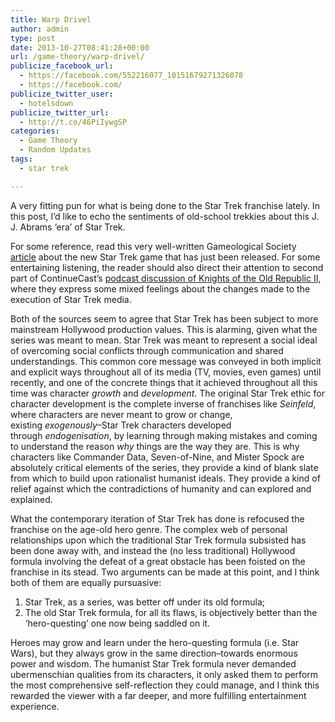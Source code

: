 ```yaml
---
title: Warp Drivel
author: admin
type: post
date: 2013-10-27T08:41:28+00:00
url: /game-theory/warp-drivel/
publicize_facebook_url:
  - https://facebook.com/552216077_10151679271326078
  - https://facebook.com/
publicize_twitter_user:
  - hotelsdown
publicize_twitter_url:
  - http://t.co/46PiIywgSP
categories:
  - Game Theory
  - Random Updates
tags:
  - star trek

---
```

A very fitting pun for what is being done to the Star Trek franchise lately. In this post, I&#8217;d like to echo the sentiments of old-school trekkies about this J. J. Abrams &#8216;era&#8217; of Star Trek.

For some reference, read this very well-written Gameological Society [article][1] about the new Star Trek game that has just been released. For some entertaining listening, the reader should also direct their attention to second part of ContinueCast&#8217;s [podcast discussion of Knights of the Old Republic II][2], where they express some mixed feelings about the changes made to the execution of Star Trek media.

Both of the sources seem to agree that Star Trek has been subject to more mainstream Hollywood production values. This is alarming, given what the series was meant to mean. Star Trek was meant to represent a social ideal of overcoming social conflicts through communication and shared understandings. This common core message was conveyed in both implicit and explicit ways throughout all of its media (TV, movies, even games) until recently, and one of the concrete things that it achieved throughout all this time was character _growth_ and _development_. The original Star Trek ethic for character development is the complete inverse of franchises like _Seinfeld_, where characters are never meant to grow or change, existing _exogenously_&#8211;Star Trek characters developed through _endogenisation_, by learning through making mistakes and coming to understand the reason _why_ things are the way they are. This is why characters like Commander Data, Seven-of-Nine, and Mister Spock are absolutely critical elements of the series, they provide a kind of blank slate from which to build upon rationalist humanist ideals. They provide a kind of relief against which the contradictions of humanity and can explored and explained.

What the contemporary iteration of Star Trek has done is refocused the franchise on the age-old hero genre. The complex web of personal relationships upon which the traditional Star Trek formula subsisted has been done away with, and instead the (no less traditional) Hollywood formula involving the defeat of a great obstacle has been foisted on the franchise in its stead. Two arguments can be made at this point, and I think both of them are equally pursuasive:

  1. Star Trek, as a series, was better off under its old formula;
  2. The old Star Trek formula, for all its flaws, is objectively better than the &#8216;hero-questing&#8217; one now being saddled on it.

Heroes may grow and learn under the hero-questing formula (i.e. Star Wars), but they always grow in the same direction&#8211;towards enormous power and wisdom. The humanist Star Trek formula never demanded ubermenschian qualities from its characters, it only asked them to perform the most comprehensive self-reflection they could manage, and I think this rewarded the viewer with a far deeper, and more fulfilling entertainment experience.

 [1]: http://gameological.com/2013/05/review-star-trek-the-video-game/
 [2]: http://continuecast.podomatic.com/entry/2013-04-28T13_23_19-07_00